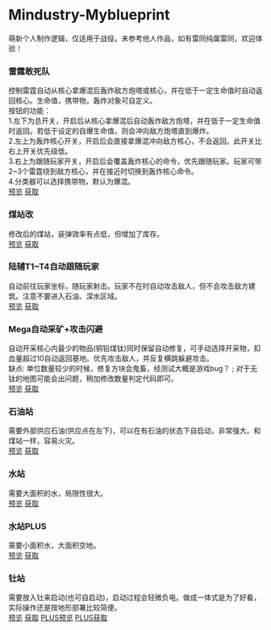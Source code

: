 # Mindustry-Myblueprint
萌新个人制作逻辑，仅适用于战役。未参考他人作品，如有雷同纯属雷同，欢迎体验！

<h3>雷霆敢死队</h3>
控制雷霆自动从核心拿爆混后轰炸敌方炮塔或核心，并在低于一定生命值时自动返回核心。生命值，携带物，轰炸对象可自定义。</br>
按钮的功能：</br>
1.左下为总开关，开启后从核心拿爆混后自动轰炸敌方炮塔，并在低于一定生命值时返回。若低于设定的自爆生命值，则会冲向敌方炮塔直到爆炸。</br>
2.左上为轰炸核心开关，开启后会直接拿爆混冲向敌方核心，不会返回。此开关比右上开关优先级低。</br>
3.右上为跟随玩家开关，开启后会覆盖轰炸核心的命令，优先跟随玩家。玩家可带2~3个雷霆绕到敌方核心，并在接近时切换到轰炸核心命令。</br>
4.分类器可以选择携带物，默认为爆混。</br>
<a href="https://cdn.jsdelivr.net/gh/Hexrotor/Mindustry-Myblueprint/boom.jpg">预览</a>
<a href="https://cdn.jsdelivr.net/gh/Hexrotor/Mindustry-Myblueprint/boom.txt">获取</a></br>

<h3>煤站改</h3>
修改后的煤站，装弹效率有点低，但增加了库存。</br>
<a href="https://cdn.jsdelivr.net/gh/Hexrotor/Mindustry-Myblueprint/coal2.png">预览</a>
<a href="https://cdn.jsdelivr.net/gh/Hexrotor/Mindustry-Myblueprint/coal2.txt">获取</a></br>

<h3>陆辅T1~T4自动跟随玩家</h3>
自动前往玩家坐标，随玩家射击。玩家不在时自动攻击敌人，但不会攻击敌方建筑。注意不要进入石油、深水区域。</br>
<a href="https://cdn.jsdelivr.net/gh/Hexrotor/Mindustry-Myblueprint/followplayer.png">预览</a>
<a href="https://cdn.jsdelivr.net/gh/Hexrotor/Mindustry-Myblueprint/followplayer.txt">获取</a></br>

<h3>Mega自动采矿+攻击闪避</h3>
自动开采核心内最少的物品(铜铅煤钛)同时保留自动修复，可手动选择开采物，扣血量超过10自动返回基地。优先攻击敌人，并反复横跳躲避攻击。</br>
缺点: 单位数量较少的时候，修复方块会鬼畜，经测试大概是游戏bug？ ; 对于无钛的地图可能会出问题，稍加修改数量判定代码即可。</br>
<a href="https://cdn.jsdelivr.net/gh/Hexrotor/Mindustry-Myblueprint/megaplus.jpg">预览</a>
<a href="https://cdn.jsdelivr.net/gh/Hexrotor/Mindustry-Myblueprint/megaplus.txt">获取</a></br>

<h3>石油站</h3>
需要外部供应石油(供应点在左下)，可以在有石油的状态下自启动，非常强大。和煤站一样，容易火灾。</br>
<a href="https://cdn.jsdelivr.net/gh/Hexrotor/Mindustry-Myblueprint/petroleum.png">预览</a>
<a href="https://cdn.jsdelivr.net/gh/Hexrotor/Mindustry-Myblueprint/petroleum.txt">获取</a></br>

<h3>水站</h3>
需要大面积的水，局限性很大。</br>
<a href="https://cdn.jsdelivr.net/gh/Hexrotor/Mindustry-Myblueprint/water.png">预览</a>
<a href="https://cdn.jsdelivr.net/gh/Hexrotor/Mindustry-Myblueprint/water.txt">获取</a></br>

<h3>水站PLUS</h3>
需要小面积水，大面积空地。</br>
<a href="https://cdn.jsdelivr.net/gh/Hexrotor/Mindustry-Myblueprint/waterplus.png">预览</a>
<a href="https://cdn.jsdelivr.net/gh/Hexrotor/Mindustry-Myblueprint/waterplus.txt">获取</a></br>

<h3>钍站</h3>
需要放入钍来启动(也可自启动)，启动过程会轻微负电。做成一体式是为了好看，实际操作还是按地形部署比较简便。</br>
<a href="https://cdn.jsdelivr.net/gh/Hexrotor/Mindustry-Myblueprint/tu.png">预览</a>
<a href="https://cdn.jsdelivr.net/gh/Hexrotor/Mindustry-Myblueprint/tu.txt">获取</a>
<a href="https://cdn.jsdelivr.net/gh/Hexrotor/Mindustry-Myblueprint/water.png">PLUS预览</a>
<a href="https://cdn.jsdelivr.net/gh/Hexrotor/Mindustry-Myblueprint/water.txt">PLUS获取</a></br>
